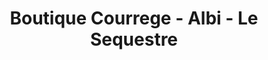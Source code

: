 ---
title: "Boutique Courrege - Albi - Le Sequestre"
url: /le-sequestre/boutique-courrege-albi-le-sequestre/
shop: Friseurbedarf
---